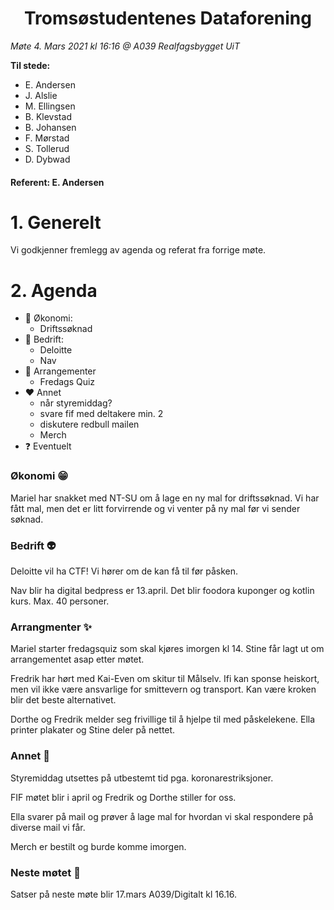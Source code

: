 <h1> <center> Tromsøstudentenes Dataforening </center> </h1>

*Møte 4. Mars 2021 kl 16:16 @ A039 Realfagsbygget UiT*

**Til stede:**
* E. Andersen
* J. Alslie
* M. Ellingsen
* B. Klevstad 
* B. Johansen
* F. Mørstad
* S. Tollerud
* D. Dybwad

#### Referent:  E. Andersen

# 1. Generelt
Vi godkjenner fremlegg av agenda og referat fra forrige møte. 

# 2. Agenda
* :green_heart: Økonomi:
    - Driftssøknad
* :blue_heart: Bedrift:
    - Deloitte
    - Nav
* :purple_heart: Arrangementer 
    - Fredags Quiz
* :heart: Annet 
    - når styremiddag?
    - svare fif med deltakere min. 2
    - diskutere redbull mailen
    - Merch
* :question: Eventuelt

### Økonomi :grin:
Mariel har snakket med NT-SU om å lage en ny mal for driftssøknad. Vi har fått mal, men det er litt forvirrende og vi venter på ny mal før vi sender søknad. 

### Bedrift :alien:
Deloitte vil ha CTF! Vi hører om de kan få til før påsken. 

Nav blir ha digital bedpress er 13.april. Det blir foodora kuponger og kotlin kurs. Max. 40 personer.  

### Arrangmenter :sparkles:
Mariel starter fredagsquiz som skal kjøres imorgen kl 14. Stine får lagt ut om arrangementet asap etter møtet. 

Fredrik har hørt med Kai-Even om skitur til Målselv. Ifi kan sponse heiskort, men vil ikke være ansvarlige for smittevern og transport. Kan være kroken blir det beste alternativet. 
 
Dorthe og Fredrik melder seg frivillige til å hjelpe til med påskelekene. Ella printer plakater og Stine deler på nettet. 

### Annet :hankey:
Styremiddag utsettes på utbestemt tid pga. koronarestriksjoner. 

FIF møtet blir i april og Fredrik og Dorthe stiller for oss. 

Ella svarer på mail og prøver å lage mal for hvordan vi skal respondere på diverse mail vi får. 

Merch er bestilt og burde komme imorgen. 


### Neste møtet :calendar:
Satser på neste møte blir 17.mars A039/Digitalt kl 16.16. 






